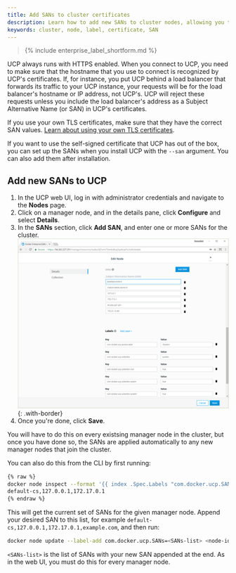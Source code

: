 ```yaml
---
title: Add SANs to cluster certificates
description: Learn how to add new SANs to cluster nodes, allowing you to connect to UCP with a different hostname
keywords: cluster, node, label, certificate, SAN
---
```


>{% include enterprise_label_shortform.md %}

UCP always runs with HTTPS enabled. When you connect to UCP, you need to make
sure that the hostname that you use to connect is recognized by UCP's
certificates. If, for instance, you put UCP behind a load balancer that
forwards its traffic to your UCP instance, your requests will be for the load
balancer's hostname or IP address, not UCP's. UCP will reject these requests
unless you include the load balancer's address as a Subject Alternative Name
(or SAN) in UCP's certificates.

If you use your own TLS certificates, make sure that they have the correct SAN
values.
[Learn about using your own TLS certificates](use-your-own-tls-certificates.md).

If you want to use the self-signed certificate that UCP has out of the box, you
can set up the SANs when you install UCP with the `--san` argument. You can
also add them after installation.

## Add new SANs to UCP

1.  In the UCP web UI, log in with administrator credentials and navigate to
    the **Nodes** page.
2.  Click on a manager node, and in the details pane, click **Configure** and 
    select **Details**. 
3.  In the **SANs** section, click **Add SAN**, and enter one or more SANs
    for the cluster.
    ![](../../images/add-sans-to-cluster-1.png){: .with-border}
4.  Once you're done, click **Save**.

You will have to do this on every existsing manager node in the cluster,
but once you have done so, the SANs are applied automatically to any new
manager nodes that join the cluster.

You can also do this from the CLI by first running:

```bash
{% raw %}
docker node inspect --format '{{ index .Spec.Labels "com.docker.ucp.SANs" }}' <node-id>
default-cs,127.0.0.1,172.17.0.1
{% endraw %}
```

This will get the current set of SANs for the given manager node. Append your
desired SAN to this list, for example `default-cs,127.0.0.1,172.17.0.1,example.com`,
and then run:

```bash
docker node update --label-add com.docker.ucp.SANs=<SANs-list> <node-id>
```

`<SANs-list>` is the list of SANs with your new SAN appended at the end. As in
the web UI, you must do this for every manager node.

